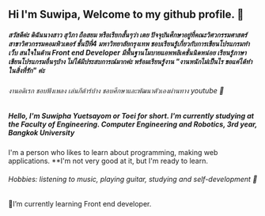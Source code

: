 ## Hi I'm Suwipa, Welcome to my github profile. 👋

 ##### สวัสดีค่ะ ดิฉันนางสาว สุวิภา ถือสยม หรือเรียกสั้นๆว่า เตย ปัจจุบันศึกษาอยู่ที่คณะวิศวกรรมศาสตร์ สาขาวิศวกรรมคอมพิวเตอร์ ชั้นปีที่4 มหาวิทยาลัยกรุงเทพ ชอบเรียนรู้เกี่ยวกับการเขียนโปรแกรมทำเว็บ สนใจในด้าน Front end Developer มีพื้นฐานโมบายแอพพลิเคชั่นนิดหน่อย เรียนรู้ภาษาเขียนโปรแกรมอื่นๆบ้าง ไม่ได้มีประสบการณ์มากค่ะ พร้อมเรียนรู้งาน "งานหนักไม่เป็นไร ขอแค่ได้ทำในสิ่งที่รัก" ค่ะ
###### งานอดิเรก ชอบฟังเพลง เล่นกีต้าร์บ้าง ชอบศึกษาและพัฒนาตัวเองผ่านทาง youtube 🎵


##### Hello, I'm Suwipha Yuetsayom or Toei for short. I'm currently studying at the Faculty of Engineering. Computer Engineering and Robotics, 3rd year, Bangkok University
I'm a person who likes to learn about programming, making web applications. 
**I'm not very good at it, but I'm ready to learn.
###### Hobbies: listening to music, playing guitar, studying and self-development 🎵

 
 🌱I’m currently learning Front end developer.
 
 
 

<!--
**Suwipathuesayom/Suwipathuesayom** is a ✨ _special_ ✨ repository because its `README.md` (this file) appears on your GitHub profile.

Here are some ideas to get you started:

- 🔭 I’m currently working on ...
- 🌱 I’m currently learning ...
- 👯 I’m looking to collaborate on ...
- 🤔 I’m looking for help with ...
- 💬 Ask me about ...
- 📫 How to reach me: ...
- 😄 Pronouns: ...
- ⚡ Fun fact: ...
-->

